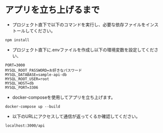 # アプリを立ち上げるまで

* プロジェクト直下で以下のコマンドを実行し、必要な依存ファイルをインストールしてください。
```
npm install
```

* プロジェクト直下に.envファイルを作成し以下の環境変数を設定してください、
```
PORT=3000
MYSQL_ROOT_PASSWORD=お好きなパスワード
MYSQL_DATABASE=sample-api-db
MYSQL_ROOT_USER=root
MYSQL_HOST=db
MYSQL_PORT=3306
```

* docker-composeを使用してアプリを立ち上げます。
```
docker-compose up --build
```

* 以下のURLにアクセスして通信が返ってくるか確認してください。
```
localhost:3000/api
```

